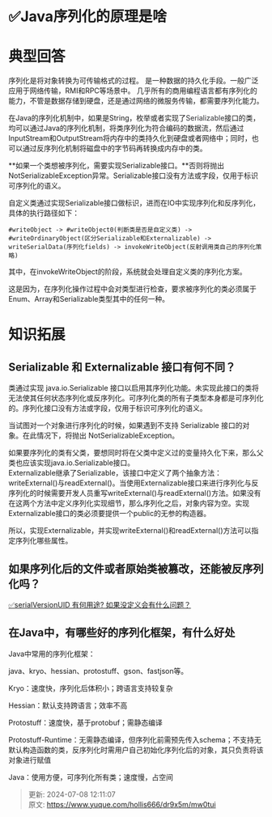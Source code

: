 # ✅Java序列化的原理是啥

# 典型回答


序列化是将对象转换为可传输格式的过程。 是一种数据的持久化手段。一般广泛应用于网络传输，RMI和RPC等场景中。  几乎所有的商用编程语言都有序列化的能力，不管是数据存储到硬盘，还是通过网络的微服务传输，都需要序列化能力。



在Java的序列化机制中，如果是String，枚举或者实现了<font style="color:rgb(47, 48, 52);">Serializable</font>接口的类，均可以通过Java的序列化机制，将类序列化为符合编码的数据流，然后通过InputStream和OutputStream将内存中的类持久化到硬盘或者网络中；同时，也可以通过反序列化机制将磁盘中的字节码再转换成内存中的类。



**如果一个类想被序列化，需要实现Serializable接口。**否则将抛出NotSerializableException异常。Serializable接口没有方法或字段，仅用于标识可序列化的语义。



自定义类通过实现Serializable接口做标识，进而在IO中实现序列化和反序列化，具体的执行路径如下：



`#writeObject -> #writeObject0(判断类是否是自定义类) -> #writeOrdinaryObject(区分Serializable和Externalizable) -> writeSerialData(序列化fields) -> invokeWriteObject(反射调用类自己的序列化策略)`



其中，在invokeWriteObject的阶段，系统就会处理自定义类的序列化方案。



这是因为，在序列化操作过程中会对类型进行检查，要求被序列化的类必须属于Enum、Array和Serializable类型其中的任何一种。

# 知识拓展
## Serializable 和 Externalizable 接口有何不同？
类通过实现 java.io.Serializable 接口以启用其序列化功能。未实现此接口的类将无法使其任何状态序列化或反序列化。可序列化类的所有子类型本身都是可序列化的。序列化接口没有方法或字段，仅用于标识可序列化的语义。

  
当试图对一个对象进行序列化的时候，如果遇到不支持 Serializable 接口的对象。在此情况下，将抛出 NotSerializableException。

  
如果要序列化的类有父类，要想同时将在父类中定义过的变量持久化下来，那么父类也应该实现java.io.Serializable接口。  
Externalizable继承了Serializable，该接口中定义了两个抽象方法：writeExternal()与readExternal()。当使用Externalizable接口来进行序列化与反序列化的时候需要开发人员重写writeExternal()与readExternal()方法。如果没有在这两个方法中定义序列化实现细节，那么序列化之后，对象内容为空。实现Externalizable接口的类必须要提供一个public的无参的构造器。

  
所以，实现Externalizable，并实现writeExternal()和readExternal()方法可以指定序列化哪些属性。

## 如果序列化后的文件或者原始类被篡改，还能被反序列化吗？
[✅serialVersionUID 有何用途? 如果没定义会有什么问题？](https://www.yuque.com/hollis666/dr9x5m/yy4icr)



## 在Java中，有哪些好的序列化框架，有什么好处
Java中常用的序列化框架：

  
java、kryo、hessian、protostuff、gson、fastjson等。

  
Kryo：速度快，序列化后体积小；跨语言支持较复杂

  
Hessian：默认支持跨语言；效率不高

  
Protostuff：速度快，基于protobuf；需静态编译

  
Protostuff-Runtime：无需静态编译，但序列化前需预先传入schema；不支持无默认构造函数的类，反序列化时需用户自己初始化序列化后的对象，其只负责将该对象进行赋值

  
Java：使用方便，可序列化所有类；速度慢，占空间  




> 更新: 2024-07-08 12:11:07  
> 原文: <https://www.yuque.com/hollis666/dr9x5m/mw0tui>